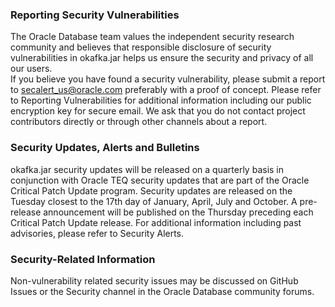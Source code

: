 ### Reporting Security Vulnerabilities ###
The Oracle Database team values the independent security research community and believes that responsible disclosure of security vulnerabilities in okafka.jar helps us ensure the security and privacy of all our users.  
If you believe you have found a security vulnerability, please submit a report to secalert_us@oracle.com preferably with a proof of concept. Please refer to Reporting Vulnerabilities for additional information including our public encryption key for secure email. We ask that you do not contact project contributors directly or through other channels about a report.  

### Security Updates, Alerts and Bulletins ###
okafka.jar security updates will be released on a quarterly basis in conjunction with Oracle TEQ security updates that are part of the Oracle Critical Patch Update program. Security updates are released on the Tuesday closest to the 17th day of January, April, July and October. A pre-release announcement will be published on the Thursday preceding each Critical Patch Update release. For additional information including past advisories, please refer to Security Alerts.

### Security-Related Information  ### 
Non-vulnerability related security issues may be discussed on GitHub Issues or the Security channel in the Oracle Database community forums.


